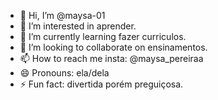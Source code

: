 - 👋 Hi, I’m @maysa-01
- 👀 I’m interested in aprender.
- 🌱 I’m currently learning fazer curriculos.
- 💞️ I’m looking to collaborate on ensinamentos.
- 📫 How to reach me insta: @maysa_pereiraa
- 😄 Pronouns: ela/dela
- ⚡ Fun fact: divertida porém preguiçosa.

<!---
maysa-01/maysa-01 is a ✨ special ✨ repository because its `README.md` (this file) appears on your GitHub profile.
You can click the Preview link to take a look at your changes.
--->
